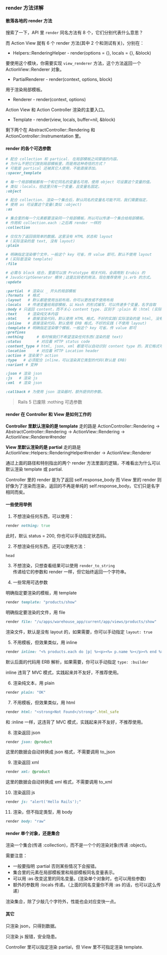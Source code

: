 ### render 方法详解

#### 散落各地的 render 方法

搜索了一下，API 里 `render` 同名方法有 8 个，它们分别代表什么意思？

而 Action View 就有 6 个 render 方法(其中 2 个和测试有关)，分别在：

- Helpers::RenderingHelper - render(options = {}, locals = {}, &block)

要使用这个模块，你需要实现 `view_renderer` 方法，这个方法返回一个 ActionView::Renderer 对象。

- PartialRenderer - render(context, options, block)

用于渲染局部模板。

- Renderer - render(context, options)

Action View 和 Action Controller 渲染的主要入口。

- Template - render(view, locals, buffer=nil, &block)

剩下两个在 AbstractController::Rendering 和 ActionController::Instrumentation 里。

#### render 的各个可选参数

```ruby
# 配合 collection 和 partical. 在局部模板之间穿插的内容。
# 为什么不把它们放到局部模板里，而是用这种奇怪的方式？
# 可能是 partical 还被其它人使用，不能直接添加。
:spacer_template

# 每一个局部模板都有一个和它同名的变量名可用，使用 object 可设置这个变量的值。
# 类似 :locals，但这里只有一个变量，且变量名固定。
:object

# 配合 collection. 渲染一个集合后，默认同名的变量名可能不同，我们需要指定，
# 使用 as 可设置这个变量(类似 :object)
:as

# 集合里的每一个元素都要渲染同一个局部模板，所以可以传递一个集合给局部模板。
# 作用和 collection.each :之后再 render 一样的
:collection

# 仅仅为了返回很简单的数据。这里没有 HTML 状态和 layout
# (实际渲染的是 text, 没有 layout)
:plain

# 明确指定渲染哪个文件，一般这个 key 可省，传 value 即可。默认不使用 layout
# (实际是渲染 template)
:file

# 必需与 block 结合，里面可以放 Prototype 相关代码，会调用到 Erubis 的
# JavaScriptGenerator 模块；这是比较老的用法，现在推荐使用 js.erb 的方式。
:update

:partial  # 渲染以 _ 开头的局部模板
:formats  # 格式
:layout   # 默认都是使用当前布局，你可以更改或不使用布局
:locals   # 传递变量给局部模板，以 Hash 的形式编写，可以传递多个变量，名字自取
:body # 只返回 content，而不关心 content type. 区别于 :plain 和 :html (实际渲染的是 text)
:text     # 渲染纯文本内容
:html     # 直接渲染代码，默认使用 HTML 格式。不好的实践(实际渲染的是 html, 没有 layout)
:inline   # 直接渲染代码，默认使用 ERB 格式。不好的实践 (不使用 layout)
:template # 明确指定渲染哪个模板，一般这个 key 可省，传 value 即可
:prefixes
:nothing      # 有时候我们不希望渲染任何东西(渲染的是 text)
:status       # 对应着 HTTP status code
:content_type # html, json, xml 都是可以自动识别 content type 的，其它格式可能你需要指定
:location     # 对应着 HTTP Location header
:action # 渲染某个 action
:type   # 必须配合 inline，可以渲染其它类型的代码(默认是 ERB)
:variant # 变种

:json # 渲染 json
:js   # 渲染 js
:xml  # 渲染 json

:callback # 为使用 json 渲染器时，额外提供的参数。
```

> Rails 5 已废除 :nothing 可选参数

#### render 在 Controller 和 View 是如何工作的

**Controller 里默认渲染的是 template**
走的路是 ActionController::Rendering -> AbstractController::Rendering -> ActionView::Rendering -> ActionView::Renderer#render

**View 里默认渲染的是 partial**
走的路是 ActionView::Helpers::RenderingHelper#render -> ActionView::Renderer

通过上面的路径和特别指出的两个 render 方法里面的逻辑，不难看出为什么可以默认渲染 template 或 partial.

Controller 里的 render 是为了返回 self.response_body
而 View 里的 render 则好像为了渲染而渲染，返回的不再是单纯的 self.response_body。它们只是名字相同而矣。

#### 一些使用举例

1) 不想渲染任何东西，可以使用：

```ruby
render nothing: true
```

此时，默认 status = 200, 你也可以手动指定状态码。

2) 不想渲染任何东西，还可以使用方法：

`head `

3) 不想渲染，只想查看结果可以使用 `render_to_string`  
传递给它的参数和 render 一样，但它始终返回一个字符串。

4) 一些常用可选参数

明确指定要渲染的模板，用 template

```ruby
render template: "products/show"
```

明确指定要渲染的文件，用 file

```ruby
render file: "/u/apps/warehouse_app/current/app/views/products/show"
```

渲染文件，默认是没有 layout 的，如果需要，你可以手动指定 `layout: true`

5) 不用模板，但效果类似，用 inline

```ruby
render inline: "<% products.each do |p| %><p><%= p.name %></p><% end %>"
```

默认后面的代码用 ERB 解析，如果需要，你可以手动指定 `type: :builder`

inline 违背了 MVC 模式，实践起来并不友好，不推荐使用。

6) 渲染纯文本，用 plain

```ruby
render plain: "OK"
```

7) 不用模板，但效果类似，用 html

```ruby
render html: "<strong>Not Found</strong>".html_safe
```

和 :inline 一样，这违背了 MVC 模式，实践起来并不友好，不推荐使用。

8) 渲染返回 json

```ruby
render json: @product
```

这里的数据会自动转换成 json 格式，不需要调用 to_json

9) 渲染返回 xml

```ruby
render xml: @product
```

这里的数据会自动转换成 xml 格式，不需要调用 to_xml

10) 渲染返回 js

```ruby
render js: "alert('Hello Rails');"
```

11) 渲染，但不指定类型，用 body

```ruby
render body: "raw"
```

#### render 单个对象，还是集合

渲染一个集合(传递 :collection)，而不是一个个的渲染对象(传递 :object)。

需要注意：

- 一般要指明 :partial 否则某些情况下会报错。
- 集合里的元素在局部模板里和局部模板同名变量表示。
- 可以用 :as 改变这里的同名变量。(渲染单个对象时，也可以用些参数)
- 额外的参数用 :locals 传递。（上面的同名变量你不用 :as 的话，也可以这么传递）

渲染集合，除了少敲几个字符外，性能也会对应变快一点。

#### 其它

只渲染 json，只得到数据。

只渲染 js 报错，安全隐患。

Controller 里可以指定渲染 partial，但 View 里不可指定渲染 template.
